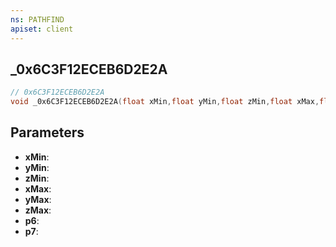 ```yaml
---
ns: PATHFIND
apiset: client
---
```

## _0x6C3F12ECEB6D2E2A

```c
// 0x6C3F12ECEB6D2E2A
void _0x6C3F12ECEB6D2E2A(float xMin,float yMin,float zMin,float xMax,float yMax,float zMax,Any p6,Any p7);
```


## Parameters
* **xMin**:
* **yMin**:
* **zMin**:
* **xMax**:
* **yMax**:
* **zMax**:
* **p6**:
* **p7**:



